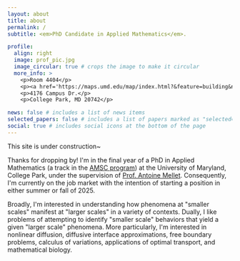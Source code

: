 ```yaml
---
layout: about
title: about
permalink: /
subtitle: <em>PhD Candidate in Applied Mathematics</em>. 

profile:
  align: right
  image: prof_pic.jpg
  image_circular: true # crops the image to make it circular
  more_info: >
    <p>Room 4404</p>
    <p><a href='https://maps.umd.edu/map/index.html?&feature=building&name=084&basemap=detailed'>William E. Kirwan Hall</a></p>
    <p>4176 Campus Dr.</p>
    <p>College Park, MD 20742</p>

news: false # includes a list of news items
selected_papers: false # includes a list of papers marked as "selected={true}"
social: true # includes social icons at the bottom of the page
---
```

This site is under construction~

Thanks for dropping by! I'm in the final year of a PhD in Applied Mathematics (a track in the [AMSC program](https://amsc.umd.edu/)) at the University of Maryland, College Park, under the supervision 
of [Prof. Antoine Mellet](https://www.math.umd.edu/~mellet/). Consequently, I'm currently on the job market with the intention of starting a position in either summer or fall of 2025.

Broadly, I'm interested in understanding how phenomena at "smaller scales" manifest at "larger scales" in a variety of contexts.
Dually, I like problems of attempting to identify "smaller scale" behaviors that yield a given "larger scale" phenomena. More 
particularly, I'm interested in nonlinear diffusion, diffusive interface approximations, free boundary problems, calculus of variations, applications of optimal transport,
and mathematical biology.